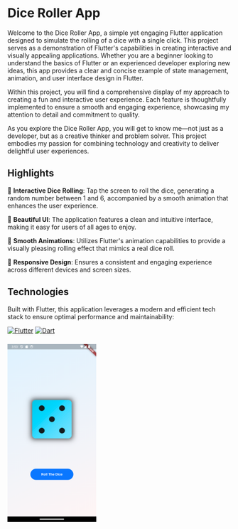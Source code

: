 # Dice Roller App

Welcome to the Dice Roller App, a simple yet engaging Flutter application designed to simulate the rolling of a dice with a single click. This project serves as a demonstration of Flutter's capabilities in creating interactive and visually appealing applications. Whether you are a beginner looking to understand the basics of Flutter or an experienced developer exploring new ideas, this app provides a clear and concise example of state management, animation, and user interface design in Flutter.

Within this project, you will find a comprehensive display of my approach to creating a fun and interactive user experience. Each feature is thoughtfully implemented to ensure a smooth and engaging experience, showcasing my attention to detail and commitment to quality.

As you explore the Dice Roller App, you will get to know me—not just as a developer, but as a creative thinker and problem solver. This project embodies my passion for combining technology and creativity to deliver delightful user experiences.

## Highlights

🎲 **Interactive Dice Rolling**: Tap the screen to roll the dice, generating a random number between 1 and 6, accompanied by a smooth animation that enhances the user experience.

🎨 **Beautiful UI**: The application features a clean and intuitive interface, making it easy for users of all ages to enjoy.

🚀 **Smooth Animations**: Utilizes Flutter's animation capabilities to provide a visually pleasing rolling effect that mimics a real dice roll.

📱 **Responsive Design**: Ensures a consistent and engaging experience across different devices and screen sizes.

## Technologies

Built with Flutter, this application leverages a modern and efficient tech stack to ensure optimal performance and maintainability:

[![Flutter](https://img.shields.io/badge/Flutter-02569B?style=for-the-badge&logo=flutter&logoColor=white)](https://flutter.dev/)
[![Dart](https://img.shields.io/badge/Dart-0175C2?style=for-the-badge&logo=dart&logoColor=white)](https://dart.dev/)
###
<img src="assets/dice-images/AppPreview.png" width="200" height="400"/>